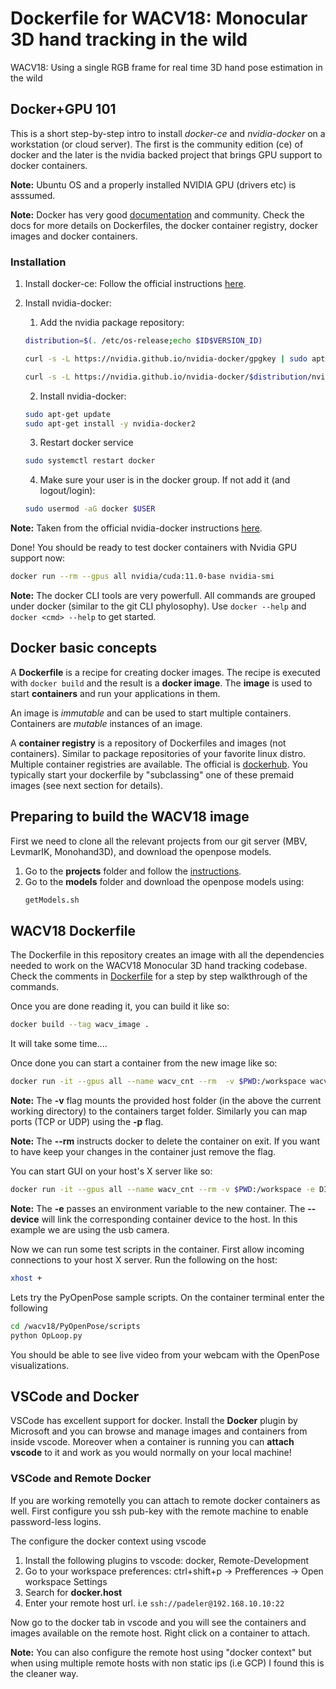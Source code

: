 # Dockerfile for WACV18: Monocular 3D hand tracking in the wild

WACV18: Using a single RGB frame for real time 3D hand pose estimation in the wild


## Docker+GPU 101

This is a short step-by-step intro to install _docker-ce_ and _nvidia-docker_ on a workstation (or cloud server). 
The first is the community edition (ce) of docker and the later is the nvidia backed project that brings GPU support to docker containers.

**Note:** Ubuntu OS and a properly installed NVIDIA GPU (drivers etc) is asssumed. 

**Note:** Docker has very good [documentation](https://docs.docker.com/) and community. Check the docs for more details on Dockerfiles, the docker container registry, docker images and docker containers. 

### Installation

1. Install docker-ce:
   Follow the official instructions [here](https://docs.docker.com/engine/install/ubuntu/).

2. Install nvidia-docker:

   1. Add the nvidia package repository:

   ```bash
   distribution=$(. /etc/os-release;echo $ID$VERSION_ID)

   curl -s -L https://nvidia.github.io/nvidia-docker/gpgkey | sudo apt-key add -

   curl -s -L https://nvidia.github.io/nvidia-docker/$distribution/nvidia-docker.list | sudo tee /etc/apt/sources.list.d/nvidia-docker.list

   ```

   2. Install nvidia-docker:
   ```bash
   sudo apt-get update
   sudo apt-get install -y nvidia-docker2
   ```

   3. Restart docker service
   ```bash
   sudo systemctl restart docker
   ```

   4. Make sure your user is in the docker group. If not add it (and logout/login):

   ```bash
   sudo usermod -aG docker $USER
   ```
**Note:** Taken from the official nvidia-docker instructions [here](https://docs.nvidia.com/datacenter/cloud-native/container-toolkit/install-guide.html#installing-on-ubuntu-and-debian).

Done! You should be ready to test docker containers with Nvidia GPU support now:

```bash
docker run --rm --gpus all nvidia/cuda:11.0-base nvidia-smi
```

**Note:** The docker CLI tools are very powerfull. All commands are grouped under docker (similar to the git CLI phylosophy). Use ```docker --help``` and ```docker <cmd> --help``` to get started.

## Docker basic concepts

A **Dockerfile** is a recipe for creating docker images. The recipe is executed with ```docker build``` and the result is a **docker image**.
The **image** is used to start **containers** and run your applications in them.

An image is _immutable_ and can be used to start multiple containers. Containers are _mutable_ instances of an image.

A **container registry** is a repository of Dockerfiles and images (not containers). Similar to package repositories of your favorite linux distro. Multiple container registries are available. The official is [dockerhub](https://hub.docker.com/). You typically start your dockerfile by "subclassing" one of these premaid images (see next section for details).

## Preparing to build the WACV18 image

First we need to clone all the relevant projects from our git server (MBV, LevmarIK, Monohand3D), and download the openpose models.
1. Go to the **projects** folder and follow the [instructions](projects/README.md).
2. Go to the **models** folder and download the openpose models using:
   ```bash
   getModels.sh
   ```

## WACV18 Dockerfile

The Dockerfile in this repository creates an image with all the dependencies needed to work on the WACV18 Monocular 3D hand tracking codebase. Check the comments in [Dockerfile](Dockerfile) for a step by step walkthrough of the commands.

Once you are done reading it, you can build it like so:

```bash
docker build --tag wacv_image .
```

It will take some time....

Once done you can start a container from the new image like so:

```bash
docker run -it --gpus all --name wacv_cnt --rm  -v $PWD:/workspace wacv_image
```
**Note:** The **-v** flag mounts the provided host folder (in the above the current working directory) to the containers target folder. Similarly you can map ports (TCP or UDP) using the **-p** flag.

**Note:** The **--rm** instructs docker to delete the container on exit. If you want to have keep your changes in the container just remove the flag.

You can start GUI on your host's X server like so:
```bash
docker run -it --gpus all --name wacv_cnt --rm -v $PWD:/workspace -e DISPLAY=$DISPLAY --device /dev/video0 -v /tmp/.X11-unix:/tmp/.X11-unix wacv_image
```

**Note:** The **-e** passes an environment variable to the new container. The **--device** will link the corresponding container device to the host. In this example we are using the usb camera.

Now we can run some test scripts in the container. First allow incoming connections to your host X server. Run the following on the host:
```bash
xhost +
```

Lets try the PyOpenPose sample scripts. On the container terminal enter the following
```bash
cd /wacv18/PyOpenPose/scripts
python OpLoop.py
```

You should be able to see live video from your webcam with the OpenPose visualizations.



## VSCode and Docker

VSCode has excellent support for docker. Install the **Docker** plugin by Microsoft and you can browse and manage images and containers from inside vscode.
Moreover when a container is running you can **attach vscode** to it and work as you would normally on your local machine!

### VSCode and Remote Docker 
If you are working remotelly you can attach to remote docker containers as well.
First configure you ssh pub-key with the remote machine to enable password-less logins.

The configure the docker context using vscode
1. Install the following plugins to vscode: docker, Remote-Development
2. Go to your workspace preferences: ctrl+shift+p -> Prefferences -> Open workspace Settings
3. Search for **docker.host**
4. Enter your remote host url. i.e ```ssh://padeler@192.168.10.10:22```

Now go to the docker tab in vscode and you will see the containers and images available on the remote host.
Right click on a container to attach.

**Note:** You can also configure the remote host using "docker context" but when using multiple remote hosts with non static ips (i.e GCP) I found this is the cleaner way.
